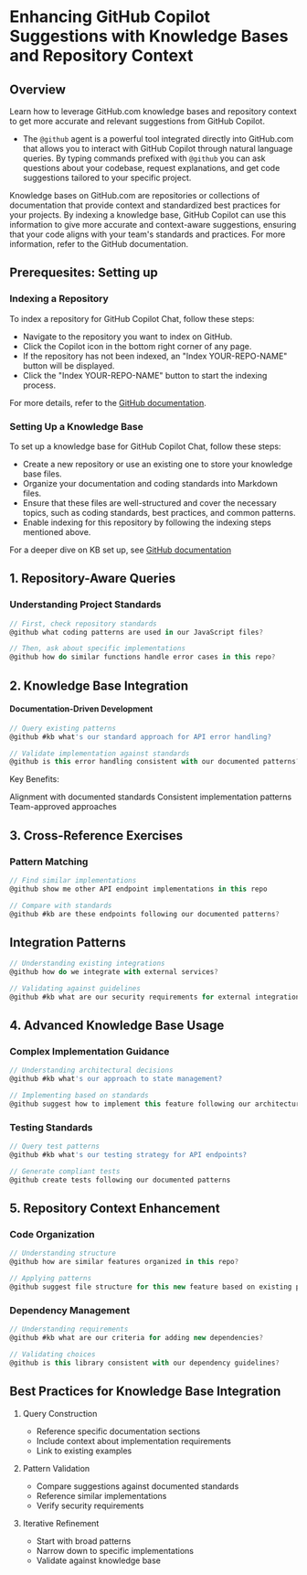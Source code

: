 # Enhancing GitHub Copilot Suggestions with Knowledge Bases and Repository Context

## Overview

Learn how to leverage GitHub.com knowledge bases and repository context to get more accurate and relevant suggestions from GitHub Copilot.
- The `@github` agent is a powerful tool integrated directly into GitHub.com that allows you to interact with GitHub Copilot through natural language queries. By typing commands prefixed with `@github` you can ask questions about your codebase, request explanations, and get code suggestions tailored to your specific project.

Knowledge bases on GitHub.com are repositories or collections of documentation that provide context and standardized best practices for your projects. By indexing a knowledge base, GitHub Copilot can use this information to give more accurate and context-aware suggestions, ensuring that your code aligns with your team's standards and practices. For more information, refer to the GitHub documentation.

## Prerequesites: Setting up
### Indexing a Repository
To index a repository for GitHub Copilot Chat, follow these steps:
- Navigate to the repository you want to index on GitHub.
- Click the Copilot icon in the bottom right corner of any page.
- If the repository has not been indexed, an "Index YOUR-REPO-NAME" button will be displayed.
- Click the "Index YOUR-REPO-NAME" button to start the indexing process.

For more details, refer to the [GitHub documentation](https://docs.github.com/en/enterprise-cloud@latest/copilot/customizing-copilot/indexing-repositories-for-copilot-chat).

### Setting Up a Knowledge Base
To set up a knowledge base for GitHub Copilot Chat, follow these steps:
- Create a new repository or use an existing one to store your knowledge base files.
- Organize your documentation and coding standards into Markdown files.
- Ensure that these files are well-structured and cover the necessary topics, such as coding standards, best practices, and common patterns.
- Enable indexing for this repository by following the indexing steps mentioned above.

For a deeper dive on KB set up, see [GitHub documentation](https://docs.github.com/en/enterprise-cloud@latest/copilot/customizing-copilot/managing-copilot-knowledge-bases) 

## 1. Repository-Aware Queries

### Understanding Project Standards
```javascript
// First, check repository standards
@github what coding patterns are used in our JavaScript files?

// Then, ask about specific implementations
@github how do similar functions handle error cases in this repo?
```
## 2. Knowledge Base Integration

#### Documentation-Driven Development
```javascript
// Query existing patterns
@github #kb what's our standard approach for API error handling?

// Validate implementation against standards
@github is this error handling consistent with our documented patterns?
```

Key Benefits:

Alignment with documented standards
Consistent implementation patterns
Team-approved approaches


## 3. Cross-Reference Exercises

### Pattern Matching
```javascript
// Find similar implementations
@github show me other API endpoint implementations in this repo

// Compare with standards
@github #kb are these endpoints following our documented patterns?
```

## Integration Patterns
```javascript
// Understanding existing integrations
@github how do we integrate with external services?

// Validating against guidelines
@github #kb what are our security requirements for external integrations?
```

## 4. Advanced Knowledge Base Usage

### Complex Implementation Guidance
```javascript
// Understanding architectural decisions
@github #kb what's our approach to state management?

// Implementing based on standards
@github suggest how to implement this feature following our architecture
```

### Testing Standards
```javascript
// Query test patterns
@github #kb what's our testing strategy for API endpoints?

// Generate compliant tests
@github create tests following our documented patterns
```
## 5. Repository Context Enhancement

### Code Organization
```javascript
// Understanding structure
@github how are similar features organized in this repo?

// Applying patterns
@github suggest file structure for this new feature based on existing patterns
```

### Dependency Management
```javascript
// Understanding requirements
@github #kb what are our criteria for adding new dependencies?

// Validating choices
@github is this library consistent with our dependency guidelines?
```

## Best Practices for Knowledge Base Integration

1. Query Construction
   - Reference specific documentation sections
   - Include context about implementation requirements
   - Link to existing examples

2. Pattern Validation
   - Compare suggestions against documented standards
   - Reference similar implementations
   - Verify security requirements

3. Iterative Refinement
   - Start with broad patterns
   - Narrow down to specific implementations
   - Validate against knowledge base

